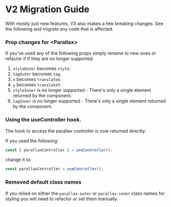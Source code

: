 # V2 Migration Guide

With mostly just new features, V3 also makes a few breaking changes. See the following and migrate any code that is affected.

### Prop changes for <Parallax\>

If you've used any of the following props simply rename to new ones or refactor if if they are no longer supported.

1. `styleOuter` becomes `style`.
2. `tagOuter` becomes `tag`.
3. `x` becomes `translateX`.
4. `y` becomes `translateY`.
5. `styleInner` is no longer supported - There's only a single element returned by the component.
6. `tagInner` is no longer supported - There's only a single element returned by the component.

### Using the useController hook.

The hook to access the parallax controller is now returned directly.

If you used the following:

```js
const { parallaxController } = useController();
```

change it to:

```js
const parallaxController = useController();
```

### Removed default class names

If you relied on either the `parallax-outer` or `parallax-inner` class names for styling you will need to refactor or set them manually.
